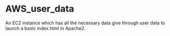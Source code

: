# AWS_user_data
An EC2 instance which has all the necessary data give through user data to launch a basic index.html in Apache2.
